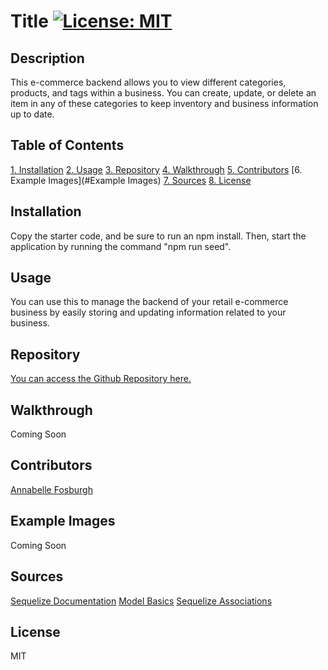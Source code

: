 # Title [![License: MIT](https://img.shields.io/badge/License-MIT-yellow.svg)](https://opensource.org/licenses/MIT)

## Description
This e-commerce backend allows you to view different categories, products, and tags within a business. You can create, update, or delete an item in any of these categories to keep inventory and business information up to date. 

## Table of Contents
[1. Installation](#Installation)
[2. Usage](#Usage)
[3. Repository](#Repository)
[4. Walkthrough](#Walkthrough)
[5. Contributors](#Contributors)
[6. Example Images](#Example Images)
[7. Sources](#Sources)
[8. License](#License)

## Installation
Copy the starter code, and be sure to run an npm install. Then, start the application by running the command "npm run seed".

## Usage
You can use this to manage the backend of your retail e-commerce business by easily storing and updating information related to your business. 

## Repository
[You can access the Github Repository here.](https://github.com/annabellefosburgh/colossal-raptors)

## Walkthrough
Coming Soon

## Contributors
[Annabelle Fosburgh](https://github.com/annabellefosburgh)

## Example Images
Coming Soon

## Sources
[Sequelize Documentation](https://sequelize.org/docs/v6/)
[Model Basics](https://sequelize.org/docs/v6/core-concepts/model-basics/#taking-advantage-of-models-being-classes)
[Sequelize Associations](https://sequelize.org/docs/v6/core-concepts/assocs/)


## License
MIT
